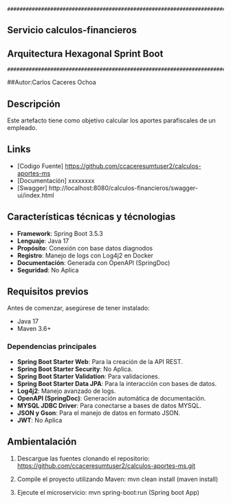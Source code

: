 ```
#####################################################################################################
```
##                       Servicio calculos-financieros 
##                       Arquitectura Hexagonal Sprint Boot
```
#####################################################################################################
```
##Autor:Carlos Caceres Ochoa
## Descripción
Este artefacto tiene como objetivo calcular los aportes parafiscales de un empleado.


## Links
- [Codigo Fuente] https://github.com/ccaceresumtuser2/calculos-aportes-ms
- [Documentación] xxxxxxxx
- [Swagger] http://localhost:8080/calculos-financieros/swagger-ui/index.html

## Características técnicas y técnologias
- **Framework**: Spring Boot 3.5.3
- **Lenguaje**: Java 17
- **Propósito**: Conexión con base datos diagnodos
- **Registro**: Manejo de logs con Log4j2 en Docker
- **Documentación**: Generada con OpenAPI (SpringDoc)
- **Seguridad**: No Aplica

## Requisitos previos
Antes de comenzar, asegúrese de tener instalado:
- Java 17
- Maven 3.6+

### Dependencias principales
- **Spring Boot Starter Web**: Para la creación de la API REST.
- **Spring Boot Starter Security**: No Aplica.
- **Spring Boot Starter Validation**: Para validaciones.
- **Spring Boot Starter Data JPA**: Para la interacción con bases de datos.
- **Log4j2**: Manejo avanzado de logs.
- **OpenAPI (SpringDoc)**: Generación automática de documentación.
- **MYSQL JDBC Driver**: Para conectarse a bases de datos MYSQL.
- **JSON y Gson**: Para el manejo de datos en formato JSON.
- **JWT**: No Aplica

## Ambientalación
1. Descargue las fuentes clonando el repositorio:
   https://github.com/ccaceresumtuser2/calculos-aportes-ms.git
   
2. Compile el proyecto utilizando Maven:
   mvn clean install (maven install)

3. Ejecute el microservicio:
   mvn spring-boot:run (Spring boot App)

